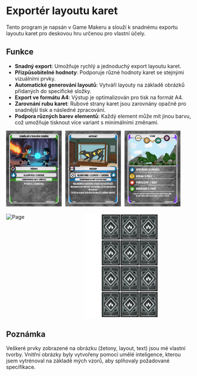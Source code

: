 # Exportér layoutu karet

Tento program je napsán v Game Makeru a slouží k snadnému exportu layoutu karet pro deskovou hru určenou pro vlastní účely.

## Funkce

- **Snadný export**: Umožňuje rychlý a jednoduchý export layoutu karet.
- **Přizpůsobitelné hodnoty**: Podporuje různé hodnoty karet se stejnými vizuálními prvky.
- **Automatické generování layoutů**: Vytváří layouty na základě obrázků přidaných do specifické složky.
- **Export ve formátu A4**: Výstup je optimalizován pro tisk na formát A4.
- **Zarovnání rubu karet**: Rubové strany karet jsou zarovnány opačně pro snadnější tisk a následné zpracování.
- **Podpora různých barev elementů**: Každý element může mít jinou barvu, což umožňuje tisknout více variant s minimálními změnami.


<div style="display: flex; flex-wrap: wrap; gap: 10px;">
  <img src="images/Basic.png" alt="Basic" style="width: 30%;">
  <img src="images/Secure.png" alt="Secure" style="width: 30%;">
  <img src="images/Technique.png" alt="Technique" style="width: 30%;">
</div>

<div style="display: flex; flex-wrap: wrap; gap: 10px; margin-top: 20px;">
  <img src="images/Page.png" alt="Page" style="width: 40%;">
  <img src="images/CardBack.png" alt="CardBack" style="width: 40%;">
</div>



## Poznámka

Veškeré prvky zobrazené na obrázku (žetony, layout, text) jsou mé vlastní tvorby. Vnitřní obrázky byly vytvořeny pomocí umělé inteligence, kterou jsem vytrénoval na základě mých vzorů, aby splňovaly požadované specifikace.
